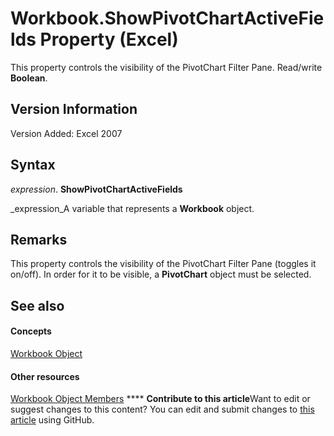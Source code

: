 
# Workbook.ShowPivotChartActiveFields Property (Excel)

This property controls the visibility of the PivotChart Filter Pane. Read/write  **Boolean**.


## Version Information

Version Added: Excel 2007 


## Syntax

 _expression_. **ShowPivotChartActiveFields**

 _expression_A variable that represents a  **Workbook** object.


## Remarks

This property controls the visibility of the PivotChart Filter Pane (toggles it on/off). In order for it to be visible, a  **PivotChart** object must be selected.


## See also


#### Concepts


 [Workbook Object](8c00aa60-c974-eed3-0812-3c9625eb0d4c.md)
#### Other resources


 [Workbook Object Members](dce102a3-25de-3ff4-2ce5-bc56e08baca7.md)
****   **Contribute to this article**Want to edit or suggest changes to this content? You can edit and submit changes to  [this article](https://github.com/jhershey00/VBA_Excel_Test/OpenXMLCon/articles/8892b134-4882-e1ff-a265-65b36af66f1a.md) using GitHub.

